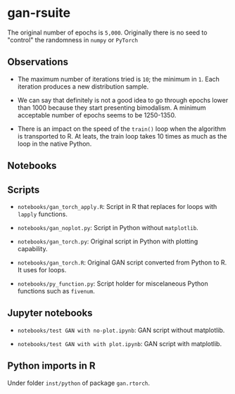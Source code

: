 # gan-rsuite

The original number of epochs is `5,000`.
Originally there is no seed to "control" the randomness in `numpy` or `PyTorch`


## Observations
* The maximum number of iterations tried is `10`; the minimum in `1`.
Each iteration produces a new distribution sample.

* We can say that definitely is not a good idea to go through epochs lower than 1000 because they start presenting bimodalism. A minimum acceptable number of epochs seems to be 1250-1350.



* There is an impact on the speed of the `train()` loop when the algorithm is transported to R. At leats, the train loop takes 10 times as much as the loop in the native Python.



## Notebooks



## Scripts
- `notebooks/gan_torch_apply.R`: Script in R that replaces for loops with `lapply` functions.

- `notebooks/gan_noplot.py`: Script in Python without `matplotlib`.

- `notebooks/gan_torch.py`: Original script in Python with plotting capability.

- `notebooks/gan_torch.R`: Original GAN script converted from Python to R. It uses for loops.

- `notebooks/py_function.py`: Script holder for miscelaneous Python functions such as `fivenum`.


## Jupyter notebooks
- `notebooks/test GAN with no-plot.ipynb`: GAN script without matplotlib.

- `notebooks/test GAN with with plot.ipynb`: GAN script with matplotlib.


## Python imports in R
Under folder `inst/python` of package `gan.rtorch`.

